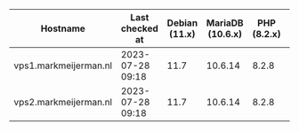 | Hostname              | Last checked at  | Debian (11.x) | MariaDB (10.6.x) | PHP (8.2.x) | Nginx (1.24.x) | Composer (2.5.x) | RabbitMQ (3.12.x) | Erlang (26) |
|-----------------------|------------------|---------------|------------------|-------------|----------------|------------------|-------------------|-------------|
| vps1.markmeijerman.nl | 2023-07-28 09:18 | 11.7 | 10.6.14 | 8.2.8 | 1.24.0 | 2.5.8 |  |  |
| vps2.markmeijerman.nl | 2023-07-28 09:18 | 11.7 | 10.6.14 | 8.2.8 | 1.24.0 | 2.5.8 | 3.9.11 | 24 |
